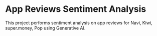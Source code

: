 # App Reviews Sentiment Analysis

This project performs sentiment analysis on app reviews for Navi, Kiwi, super.money, Pop using Generative AI.
